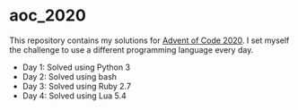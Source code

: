 # aoc_2020

This repository contains my solutions for [Advent of Code 2020](https://adventofcode.com/). I set myself the challenge to use a different programming language every day.

* Day 1: Solved using Python 3
* Day 2: Solved using bash
* Day 3: Solved using Ruby 2.7
* Day 4: Solved using Lua 5.4
